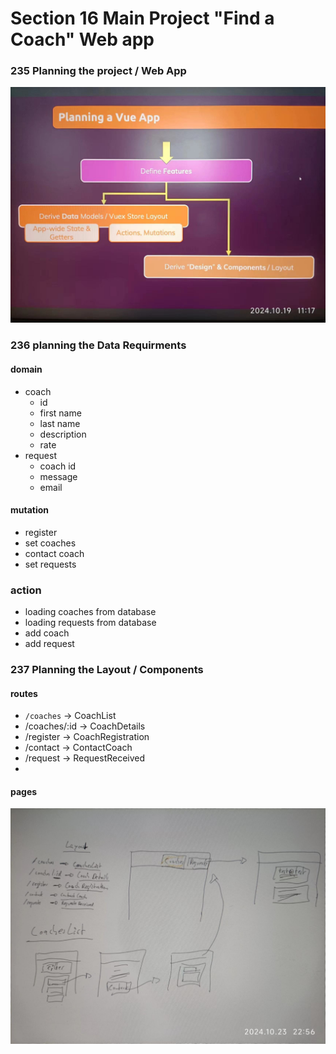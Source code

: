 # Section 16 Main Project "Find a Coach" Web app

### 235 Planning the project / Web App

![image-20241019111937735](README.assets/image-20241019111937735.png)

### 236 planning the Data Requirments

#### domain

- coach
  - id
  - first name
  - last name
  - description
  - rate
- request
  - coach id
  - message
  - email

#### mutation

- register
- set coaches
- contact coach
- set requests

### action

- loading coaches from database
- loading requests from database
- add coach
- add request

### 237 Planning the Layout / Components

#### routes

- `/coaches` -> CoachList
- /coaches/:id -> CoachDetails
- /register -> CoachRegistration
- /contact -> ContactCoach
- /request -> RequestReceived
- 

#### pages

![image-20241023225946940](README.assets/image-20241023225946940.png)